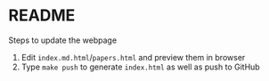 # README

Steps to update the webpage
1. Edit `index.md.html`/`papers.html` and preview them in browser
2. Type `make push` to generate `index.html` as well as push to GitHub
